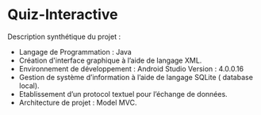 # Quiz-Interactive

  Description synthétique du projet :
 
 + Langage de Programmation : Java
 + Création d'interface graphique à l’aide de langage XML.
 + Environnement de développement  : Android Studio Version : 4.0.0.16
 + Gestion de système d’information à l’aide de langage SQLite ( database local).
 + Etablissement d’un protocol textuel pour l’échange de données.
 + Architecture de projet : Model MVC.
